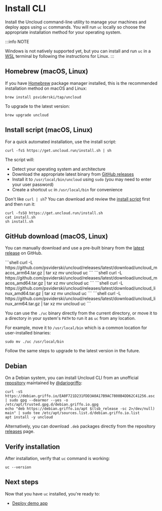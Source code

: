 # Install CLI

Install the Uncloud command-line utility to manage your machines and deploy apps using `uc` commands. You will run `uc`
locally so choose the appropriate installation method for your operating system.

:::info NOTE

Windows is not natively supported yet, but you can install and run `uc` in a
[WSL](https://learn.microsoft.com/en-us/windows/wsl/) terminal by following the instructions for Linux.
:::

## Homebrew (macOS, Linux)

If you have [Homebrew](https://brew.sh/) package manager installed, this is the recommended installation method on macOS
and Linux:

```shell
brew install psviderski/tap/uncloud
```

To upgrade to the latest version:

```shell
brew upgrade uncloud
```

## Install script (macOS, Linux)

For a quick automated installation, use the install script:

```shell
curl -fsS https://get.uncloud.run/install.sh | sh
```

The script will:

- Detect your operating system and architecture
- Download the appropriate latest binary from [GitHub releases](https://github.com/psviderski/uncloud/releases)
- Install it to `/usr/local/bin/uncloud` using `sudo` (you may need to enter your user password)
- Create a shortcut `uc` in `/usr/local/bin` for convenience

Don't like `curl | sh`? You can download and review the [install script](https://get.uncloud.run/install.sh) first and
then run it:

```shell
curl -fsSO https://get.uncloud.run/install.sh
cat install.sh
sh install.sh
```

## GitHub download (macOS, Linux)

You can manually download and use a pre-built binary from the
[latest release](https://github.com/psviderski/uncloud/releases/latest) on GitHub.

<Tabs>
  <TabItem value="macOS (Apple Silicon)">
    ```shell
    curl -L https://github.com/psviderski/uncloud/releases/latest/download/uncloud_macos_arm64.tar.gz | tar xz
    mv uncloud uc
    ```
  </TabItem>
  <TabItem value="macOS (Intel)">
    ```shell
    curl -L https://github.com/psviderski/uncloud/releases/latest/download/uncloud_macos_amd64.tar.gz | tar xz
    mv uncloud uc
    ```
  </TabItem>
  <TabItem value="Linux (AMD 64-bit)">
    ```shell
    curl -L https://github.com/psviderski/uncloud/releases/latest/download/uncloud_linux_amd64.tar.gz | tar xz
    mv uncloud uc
    ```
  </TabItem>
  <TabItem value="Linux (ARM 64-bit)">
    ```shell
    curl -L https://github.com/psviderski/uncloud/releases/latest/download/uncloud_linux_arm64.tar.gz | tar xz
    mv uncloud uc
    ```
  </TabItem>
</Tabs>

You can use the `./uc` binary directly from the current directory, or move it to a directory in your system's `PATH`
to run it as `uc` from any location.

For example, move it to `/usr/local/bin` which is a common location for user-installed binaries:

```shell
sudo mv ./uc /usr/local/bin
```

Follow the same steps to upgrade to the latest version in the future.

## Debian

On a Debian system, you can install Uncloud CLI from an unofficial
[repository](https://debian.griffo.io/) maintained by
[@dariogriffo](https://github.com/dariogriffo):

```shell
curl -sS https://debian.griffo.io/EA0F721D231FDD3A0A17B9AC7808B4DD62C41256.asc | sudo gpg --dearmor --yes -o /etc/apt/trusted.gpg.d/debian.griffo.io.gpg
echo "deb https://debian.griffo.io/apt $(lsb_release -sc 2>/dev/null) main" | sudo tee /etc/apt/sources.list.d/debian.griffo.io.list
apt install -y uncloud
```

Alternatively, you can download `.deb` packages directly from the repository
[releases](https://github.com/dariogriffo/uncloud-debian/releases) page.

## Verify installation

After installation, verify that `uc` command is working:

```shell
uc --version
```

## Next steps

Now that you have `uc` installed, you're ready to:

- [Deploy demo app](./2-deploy-demo-app.md)
